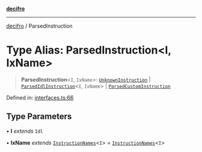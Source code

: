 [**decifro**](../README.md)

***

[decifro](../README.md) / ParsedInstruction

# Type Alias: ParsedInstruction\<I, IxName\>

> **ParsedInstruction**\<`I`, `IxName`\>: [`UnknownInstruction`](UnknownInstruction.md) \| [`ParsedIdlInstruction`](../interfaces/ParsedIdlInstruction.md)\<`I`, `IxName`\> \| [`ParsedCustomInstruction`](../interfaces/ParsedCustomInstruction.md)

Defined in: [interfaces.ts:66](https://github.com/dougEfresh/decifro/blob/052cf31bd09649eda8a05a939745830a399bb74d/src/interfaces.ts#L66)

## Type Parameters

• **I** *extends* `Idl`

• **IxName** *extends* [`InstructionNames`](InstructionNames.md)\<`I`\> = [`InstructionNames`](InstructionNames.md)\<`I`\>
